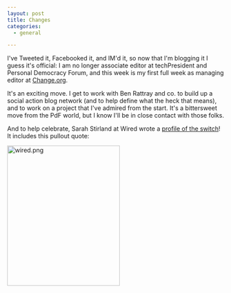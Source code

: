```yaml
---
layout: post
title: Changes
categories:
  - general

---
```


<p>I've Tweeted it, Facebooked it, and IM'd it, so now that I'm blogging it I guess it's official: I am no longer associate editor at techPresident and Personal Democracy Forum, and this week is my first full week as managing editor at <a href="http://www.change.org">Change.org</a>.</p>
<p>It's an exciting move. I get to work with Ben Rattray and co. to build up a social action blog network (and to help define what the heck that means), and to work on a project that I've admired from the start. It's a bittersweet move from the PdF world, but I know I'll be in close contact with those folks.</p>
<p>And to help celebrate, Sarah Stirland at Wired wrote a <a href="http://blog.wired.com/27bstroke6/2008/06/new-blogging-ne.html">profile of the switch</a>! It includes this pullout quote:</p>
<p><img src="http://www.levjoy.com/blog/wp-content/uploads/2008/06/wired.jpg" width="261" height="326" alt="wired.png" /></p>

